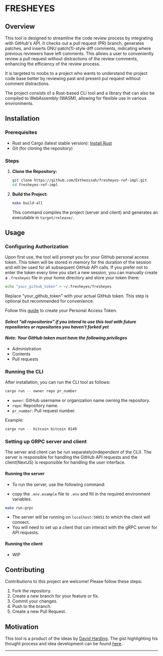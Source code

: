 # FRESHEYES

## Overview

This tool is designed to streamline the code review process by integrating with GitHub's API. It checks out a pull request (PR) branch, generates patches, and inserts GNU patch(1)-style diff comments, indicating where previous reviewers have left comments. This allows a user to conveniently review a pull request without distractions of the review comments, enhancing the efficiency of the review process.

It is targeted to noobs to a project who wants to understand the project code base better by reviewing past and present pul request without comment distractions.

The project consists of a Rust-based CLI tool and a library that can also be compiled to WebAssembly (WASM), allowing for flexible use in various environments.

## Installation

### Prerequisites

- Rust and Cargo (latest stable version): [Install Rust](https://www.rust-lang.org/tools/install)
- Git (for cloning the repository)

### Steps

1. **Clone the Repository:**

    ```bash
    git clone https://github.com/Extheoisah/fresheyes-ref-impl.git
    cd fresheyes-ref-impl
    ```

2. **Build the Project:**

    ```bash
    make build-all
    ```

    This command compiles the project (server and client) and generates an executable in `target/release/`.

## Usage

### Configuring Authorization

Upon first use, the tool will prompt you for your GitHub personal access token. This token will be stored in memory for the duration of the session and will be used for all subsequent GitHub API calls. If you prefer not to enter the token every time you start a new session, you can manually create a ```.fresheyes``` file in your home directory and store your token there:

```bash
echo "your_github_token" > ~/.fresheyes/fresheyes
```

Replace "your_github_token" with your actual GitHub token. This step is optional but recommended for convenience.

Follow this [guide](https://docs.github.com/en/authentication/keeping-your-account-and-data-secure/managing-your-personal-access-tokens#creating-a-fine-grained-personal-access-token) to create your Personal Access Token.
#### *Select "all repositories" if you intend to use this tool with future repositories or repositories you haven't forked yet*

#### *Note: Your GitHub token must have the following privileges*
- Administration
- Contents
- Pull requests

### Running the CLI

After installation, you can run the CLI tool as follows:

```bash
cargo run -- owner repo pr_number
```

- `owner`: GitHub username or organization name owning the repository.
- `repo`: Repository name.
- `pr_number`: Pull request number.

Example:

```bash
cargo run -- bitcoin bitcoin 8149
```

### Setting up GRPC server and client

The server and client can be run separately(independent of the CLI). The server is responsible for handling the GitHub API requests and the client(NextJS) is responsible for handling the user interface.

#### Running the server

- To run the server, use the following command:

- copy the `.env.example` file to `.env` and fill in the required environment variables.

```bash
make run-grpc
```
- The server will be running on `localhost:50051` to which the client will connect.
- You will need to set up a client that can interact with the gRPC server for API requests.

#### Running the client

- WIP

## Contributing

Contributions to this project are welcome! Please follow these steps:

1. Fork the repository.
2. Create a new branch for your feature or fix.
3. Commit your changes.
4. Push to the branch.
5. Create a new Pull Request.

## Motivation

This tool is a product of the ideas by [David Harding](https://gist.github.com/harding). The gist highlighting his thought process and idea development can be found [here](https://gist.github.com/harding/3b4bb6c4cd003d7bf372e13d06f5363f).

---

